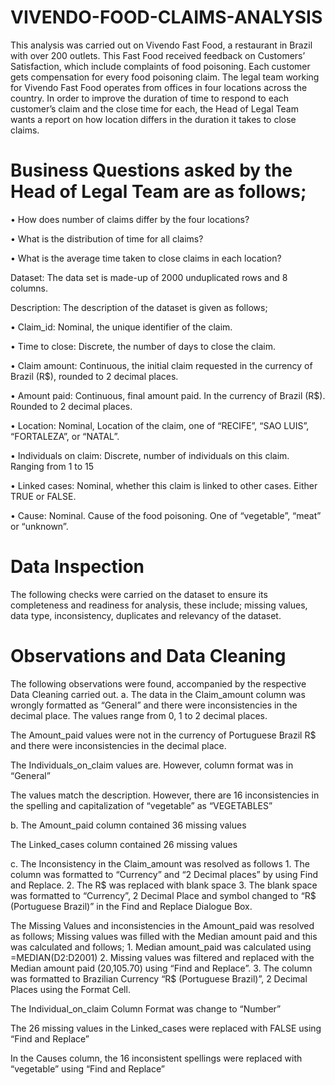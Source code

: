 # VIVENDO-FOOD-CLAIMS-ANALYSIS
This analysis was carried out on Vivendo Fast Food, a restaurant in Brazil with over 200 outlets. This Fast Food received feedback on Customers’ Satisfaction, which include complaints of food poisoning. Each customer gets compensation for every food poisoning claim.
The legal team working for Vivendo Fast Food operates from offices in four locations across the country. In order to improve the duration of time to respond to each customer’s claim and the close time for each, the Head of Legal Team wants a report on how location differs in the duration it takes to close claims.
# Business Questions asked by the Head of Legal Team are as follows;
•	How does number of claims differ by the four locations?

•	What is the distribution of time for all claims?

•	What is the average time taken to close claims in each location?

Dataset: The data set is made-up of 2000 unduplicated rows and 8 columns.

Description: The description of the dataset is given as follows;

•	Claim_id: Nominal, the unique identifier of the claim.

•	Time to close: Discrete, the number of days to close the claim.

•	Claim amount: Continuous, the initial claim requested in the currency of Brazil (R$), rounded to 2 decimal places.

•	Amount paid: Continuous, final amount paid. In the currency of Brazil (R$). Rounded to 2 decimal places.

•	Location: Nominal, Location of the claim, one of “RECIFE”, “SAO LUIS”, “FORTALEZA”, or “NATAL”.

•	Individuals on claim: Discrete, number of individuals on this claim. Ranging from 1 to 15

•	Linked cases: Nominal, whether this claim is linked to other cases. Either TRUE or FALSE.

•	Cause: Nominal. Cause of the food poisoning. One of “vegetable”, “meat” or “unknown”.
# Data Inspection
The following checks were carried on the dataset to ensure its completeness and readiness for analysis, these include; missing values, data type, inconsistency, duplicates and relevancy of the dataset.
# Observations and Data Cleaning
The following observations were found, accompanied by the respective Data Cleaning carried out.
a. The data in the Claim_amount column was wrongly formatted as “General” and there were inconsistencies in the decimal place. The values range from 0, 1 to 2 decimal places.

The Amount_paid values were not in the currency of Portuguese Brazil R$ and there were inconsistencies in the decimal place.

The Individuals_on_claim values are. However, column format was in “General”

The values match the description. However, there are 16 inconsistencies in the spelling and capitalization of “vegetable” as “VEGETABLES”

b. The Amount_paid column contained 36 missing values

The Linked_cases column contained 26 missing values

c. The Inconsistency in the Claim_amount was resolved as follows
      1.	The column was formatted to “Currency” and “2 Decimal places” by using Find and Replace. 
      2.	The R$ was replaced with blank space 
      3.	The blank space was formatted to “Currency”, 2 Decimal Place and symbol changed to “R$ (Portuguese Brazil)” in the               Find and Replace Dialogue Box.

The Missing Values and inconsistencies in the Amount_paid was resolved as follows;
Missing values was filled with the Median amount paid and this was calculated and follows;
      1.	Median amount_paid was calculated using =MEDIAN(D2:D2001)
      2.	Missing values was filtered and replaced with the Median amount paid (20,105.70) using  “Find and Replace”.
      3.	The column was formatted to Brazilian Currency “R$ (Portuguese Brazil)”, 2 Decimal Places using the Format Cell.

The Individual_on_claim Column Format was change to “Number”

The 26 missing values in the Linked_cases were replaced with FALSE using “Find and Replace”

In the Causes column, the 16 inconsistent spellings were replaced with “vegetable” using “Find and Replace”
